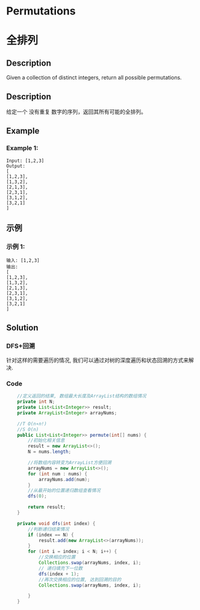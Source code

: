 # Permutations
# 全排列

## Description
Given a collection of distinct integers, return all possible permutations.


## Description
给定一个 没有重复 数字的序列，返回其所有可能的全排列。


## Example
### Example 1:
    Input: [1,2,3]
    Output:
    [
    [1,2,3],
    [1,3,2],
    [2,1,3],
    [2,3,1],
    [3,1,2],
    [3,2,1]
    ]

## 示例
### 示例 1:
    输入: [1,2,3]
    输出:
    [
    [1,2,3],
    [1,3,2],
    [2,1,3],
    [2,3,1],
    [3,1,2],
    [3,2,1]
    ]

## Solution
### DFS+回溯
针对这样的需要遍历的情况, 我们可以通过对树的深度遍历和状态回溯的方式来解决.

### Code

```java
    //定义返回的结果, 数组最大长度及ArrayList结构的数组情况
    private int N;
    private List<List<Integer>> result;
    private ArrayList<Integer> arrayNums;

    //T O(n∗n!)
    //S O(n)
    public List<List<Integer>> permute(int[] nums) {
        //初始化相关信息
        result = new ArrayList<>();
        N = nums.length;

        //将数组内容转变为ArrayList方便回溯
        arrayNums = new ArrayList<>();
        for (int num : nums) {
            arrayNums.add(num);
        }
        //从最开始的位置递归数组查看情况
        dfs(0);

        return result;
    }

    private void dfs(int index) {
        //判断递归结束情况
        if (index == N) {
            result.add(new ArrayList<>(arrayNums));
        }
        for (int i = index; i < N; i++) {
            //交换相应的位置
            Collections.swap(arrayNums, index, i);
            // 递归填充下一位数
            dfs(index + 1);
            //再次交换相应的位置, 达到回溯的目的
            Collections.swap(arrayNums, index, i);

        }
    }

```